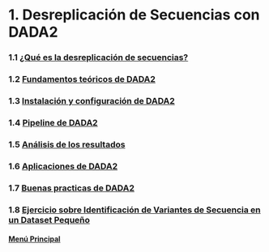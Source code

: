 # 1. Desreplicación de Secuencias con DADA2

### 1.1 [¿Qué es la desreplicación de secuencias?](./01_introduccióndesreplicación.md)
### 1.2 [Fundamentos teóricos de DADA2](02_fundamentosDADA2.md)
### 1.3 [Instalación y configuración de DADA2](./03_instalaciónDADA2.md)
### 1.4 [Pipeline de DADA2](./04_pipelineDADA2.md)
### 1.5 [Análisis de los resultados](./05_resultadosyanálisis.md)
### 1.6 [Aplicaciones de DADA2](./06_apliaciones.md)
### 1.7 [Buenas practicas de DADA2](./07_buenaspracticasDADA2.md)
### 1.8 [Ejercicio sobre Identificación de Variantes de Secuencia en un Dataset Pequeño](./08_ejercicioDADA2.md)

#### [Menú Principal](../../index.md)
